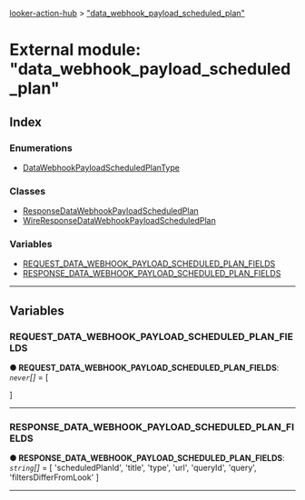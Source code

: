[looker-action-hub](../README.md) > ["data_webhook_payload_scheduled_plan"](../modules/_data_webhook_payload_scheduled_plan_.md)



# External module: "data_webhook_payload_scheduled_plan"

## Index

### Enumerations

* [DataWebhookPayloadScheduledPlanType](../enums/_data_webhook_payload_scheduled_plan_.datawebhookpayloadscheduledplantype.md)


### Classes

* [ResponseDataWebhookPayloadScheduledPlan](../classes/_data_webhook_payload_scheduled_plan_.responsedatawebhookpayloadscheduledplan.md)
* [WireResponseDataWebhookPayloadScheduledPlan](../classes/_data_webhook_payload_scheduled_plan_.wireresponsedatawebhookpayloadscheduledplan.md)


### Variables

* [REQUEST_DATA_WEBHOOK_PAYLOAD_SCHEDULED_PLAN_FIELDS](_data_webhook_payload_scheduled_plan_.md#request_data_webhook_payload_scheduled_plan_fields)
* [RESPONSE_DATA_WEBHOOK_PAYLOAD_SCHEDULED_PLAN_FIELDS](_data_webhook_payload_scheduled_plan_.md#response_data_webhook_payload_scheduled_plan_fields)



---
## Variables
<a id="request_data_webhook_payload_scheduled_plan_fields"></a>

###  REQUEST_DATA_WEBHOOK_PAYLOAD_SCHEDULED_PLAN_FIELDS

**●  REQUEST_DATA_WEBHOOK_PAYLOAD_SCHEDULED_PLAN_FIELDS**:  *`never`[]*  =  [

]






___

<a id="response_data_webhook_payload_scheduled_plan_fields"></a>

###  RESPONSE_DATA_WEBHOOK_PAYLOAD_SCHEDULED_PLAN_FIELDS

**●  RESPONSE_DATA_WEBHOOK_PAYLOAD_SCHEDULED_PLAN_FIELDS**:  *`string`[]*  =  [
  'scheduledPlanId',
  'title',
  'type',
  'url',
  'queryId',
  'query',
  'filtersDifferFromLook'
]






___


